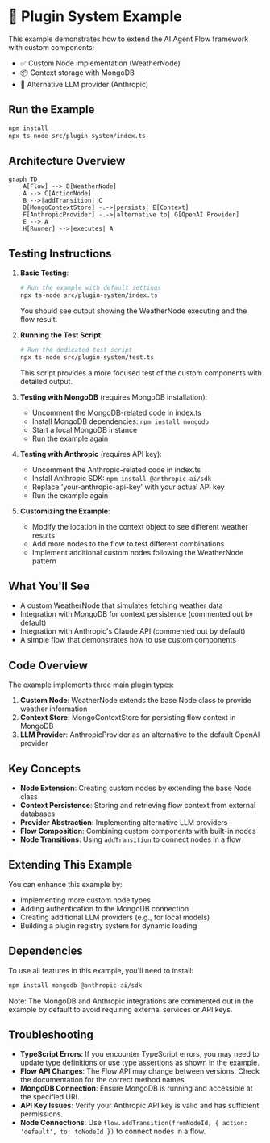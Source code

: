 # 🔌 Plugin System Example

This example demonstrates how to extend the AI Agent Flow framework with custom components:

- ✅ Custom Node implementation (WeatherNode)
- 📦 Context storage with MongoDB
- 🤖 Alternative LLM provider (Anthropic)

## Run the Example

```bash
npm install
npx ts-node src/plugin-system/index.ts
```

## Architecture Overview

```mermaid
graph TD
    A[Flow] --> B[WeatherNode]
    A --> C[ActionNode]
    B -->|addTransition| C
    D[MongoContextStore] -.->|persists| E[Context]
    F[AnthropicProvider] -.->|alternative to| G[OpenAI Provider]
    E --> A
    H[Runner] -->|executes| A
```

## Testing Instructions

1. **Basic Testing**:
   ```bash
   # Run the example with default settings
   npx ts-node src/plugin-system/index.ts
   ```
   You should see output showing the WeatherNode executing and the flow result.

2. **Running the Test Script**:
   ```bash
   # Run the dedicated test script
   npx ts-node src/plugin-system/test.ts
   ```
   This script provides a more focused test of the custom components with detailed output.

3. **Testing with MongoDB** (requires MongoDB installation):
   - Uncomment the MongoDB-related code in index.ts
   - Install MongoDB dependencies: `npm install mongodb`
   - Start a local MongoDB instance
   - Run the example again

4. **Testing with Anthropic** (requires API key):
   - Uncomment the Anthropic-related code in index.ts
   - Install Anthropic SDK: `npm install @anthropic-ai/sdk`
   - Replace 'your-anthropic-api-key' with your actual API key
   - Run the example again

5. **Customizing the Example**:
   - Modify the location in the context object to see different weather results
   - Add more nodes to the flow to test different combinations
   - Implement additional custom nodes following the WeatherNode pattern

## What You'll See

- A custom WeatherNode that simulates fetching weather data
- Integration with MongoDB for context persistence (commented out by default)
- Integration with Anthropic's Claude API (commented out by default)
- A simple flow that demonstrates how to use custom components

## Code Overview

The example implements three main plugin types:

1. **Custom Node**: WeatherNode extends the base Node class to provide weather information
2. **Context Store**: MongoContextStore for persisting flow context in MongoDB
3. **LLM Provider**: AnthropicProvider as an alternative to the default OpenAI provider

## Key Concepts

- **Node Extension**: Creating custom nodes by extending the base Node class
- **Context Persistence**: Storing and retrieving flow context from external databases
- **Provider Abstraction**: Implementing alternative LLM providers
- **Flow Composition**: Combining custom components with built-in nodes
- **Node Transitions**: Using `addTransition` to connect nodes in a flow

## Extending This Example

You can enhance this example by:
- Implementing more custom node types
- Adding authentication to the MongoDB connection
- Creating additional LLM providers (e.g., for local models)
- Building a plugin registry system for dynamic loading

## Dependencies

To use all features in this example, you'll need to install:

```bash
npm install mongodb @anthropic-ai/sdk
```

Note: The MongoDB and Anthropic integrations are commented out in the example by default to avoid requiring external services or API keys.

## Troubleshooting

- **TypeScript Errors**: If you encounter TypeScript errors, you may need to update type definitions or use type assertions as shown in the example.
- **Flow API Changes**: The Flow API may change between versions. Check the documentation for the correct method names.
- **MongoDB Connection**: Ensure MongoDB is running and accessible at the specified URI.
- **API Key Issues**: Verify your Anthropic API key is valid and has sufficient permissions.
- **Node Connections**: Use `flow.addTransition(fromNodeId, { action: 'default', to: toNodeId })` to connect nodes in a flow.
